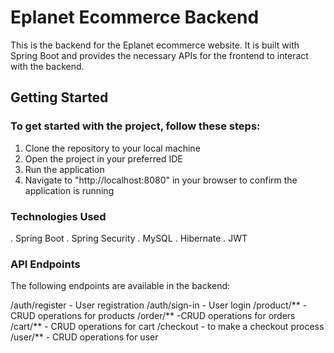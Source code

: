 # Eplanet Ecommerce Backend
This is the backend for the Eplanet ecommerce website. It is built with Spring Boot and provides the necessary APIs for the frontend to interact with the backend.
## Getting Started
### To get started with the project, follow these steps:
1. Clone the repository to your local machine
2. Open the project in your preferred IDE
3. Run the application
4. Navigate to "http://localhost:8080" in your browser to confirm the application is running

### Technologies Used
. Spring Boot
. Spring Security
. MySQL
. Hibernate
. JWT

### API Endpoints
The following endpoints are available in the backend:

/auth/register - User registration
/auth/sign-in - User login
/product/** - CRUD operations for products
/order/** -CRUD operations for orders
/cart/**  - CRUD operations for cart
/checkout - to make a checkout process
/user/** - CRUD operations for user
